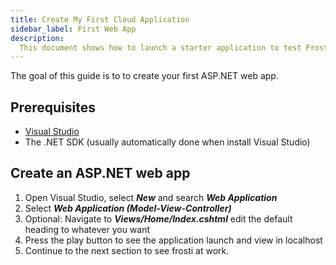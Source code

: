 ```yaml
---
title: Create My First Cloud Application
sidebar_label: First Web App
description:
  This document shows how to launch a starter application to test Frosti.
---
```


The goal of this guide is to to create your first ASP.NET web app.

## Prerequisites
- [Visual Studio](https://visualstudio.microsoft.com/downloads/)
- The .NET SDK (usually automatically done when install Visual Studio)

## Create an ASP.NET web app

1. Open Visual Studio, select ***New*** and search ***Web Application***
2. Select ***Web Application (Model-View-Controller)*** 
3. Optional: Navigate to ***Views/Home/Index.cshtml*** edit the default heading to whatever you want
4. Press the play button to see the application launch and view in localhost
5. Continue to the next section to see frosti at work.